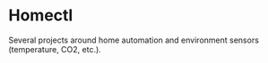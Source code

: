 # Homectl

Several projects around home automation and environment sensors (temperature, CO2, etc.).